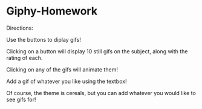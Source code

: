 # Giphy-Homework

Directions:

Use the buttons to diplay gifs!

Clicking on a button will display 10 still gifs on the subject, along with the rating of each.

Clicking on any of the gifs will animate them!

Add a gif of whatever you like using the textbox!

Of course, the theme is cereals, but you can add whatever you would like to see gifs for!